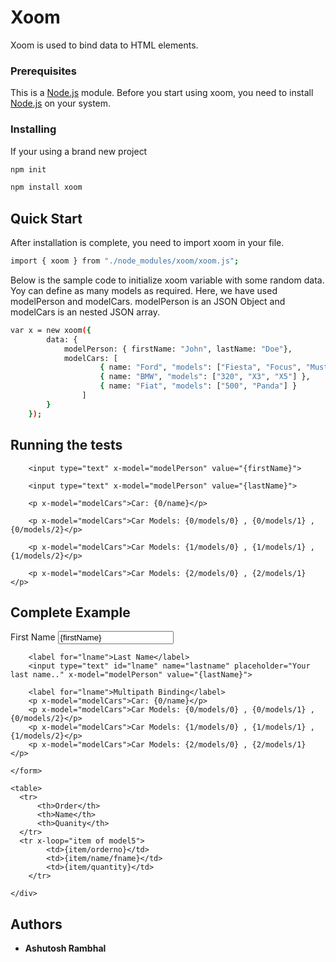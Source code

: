 # Xoom

Xoom is used to bind data to HTML elements.

### Prerequisites

This is a [Node.js](https://nodejs.org/en/download/) module. Before you start using xoom, you need to install [Node.js](https://nodejs.org/en/download/) on your system.

### Installing

If your using a brand new project
```bash
npm init
```

```bash
npm install xoom
```

## Quick Start

After installation is complete, you need to import xoom in your file.
```bash
import { xoom } from "./node_modules/xoom/xoom.js";
```

Below is the sample code to initialize xoom variable with some random data.
Yoy can define as many models as required. Here, we have used modelPerson and
modelCars. modelPerson is an JSON Object and modelCars is an nested JSON array.

```bash
var x = new xoom({
        data: {
            modelPerson: { firstName: "John", lastName: "Doe"},
            modelCars: [
                    { name: "Ford", "models": ["Fiesta", "Focus", "Mustang"] },
                    { name: "BMW", "models": ["320", "X3", "X5"] },
                    { name: "Fiat", "models": ["500", "Panda"] }
                ]
        }
    });
```

## Running the tests

        <input type="text" x-model="modelPerson" value="{firstName}">
    
        <input type="text" x-model="modelPerson" value="{lastName}">
      
        <p x-model="modelCars">Car: {0/name}</p>

        <p x-model="modelCars">Car Models: {0/models/0} , {0/models/1} , {0/models/2}</p>

        <p x-model="modelCars">Car Models: {1/models/0} , {1/models/1} , {1/models/2}</p>

        <p x-model="modelCars">Car Models: {2/models/0} , {2/models/1} </p>

## Complete Example

<!DOCTYPE html>
<html>
<head></head>  
<script type="module">

    import { xoom } from "./node_modules/xoom/xoom.js";
    var x = new xoom({
        data: {
            modelPerson: { firstName: "John", lastName: "Doe"},
            modelCars: [
                    { name: "Ford", "models": ["Fiesta", "Focus", "Mustang"] },
                    { name: "BMW", "models": ["320", "X3", "X5"] },
                    { name: "Fiat", "models": ["500", "Panda"] }
                ],
            modelOrders: [
                { orderno: 10001, name: 'Laptop', quantity: 1000 },
                { orderno: 10002, name: 'Mobile', quantity: 2000 },
                { orderno: 10003, name: 'Headphone', quantity: 3000 }
            ]
        }
    });

</script>

<body>

<div>
    <form>
        <label for="fname">First Name</label>
        <input type="text" id="fname" name="firstname" placeholder="Your name.." x-model="modelPerson" value="{firstName}">
    
        <label for="lname">Last Name</label>
        <input type="text" id="lname" name="lastname" placeholder="Your last name.." x-model="modelPerson" value="{lastName}">
      
        <label for="lname">Multipath Binding</label>
        <p x-model="modelCars">Car: {0/name}</p>
        <p x-model="modelCars">Car Models: {0/models/0} , {0/models/1} , {0/models/2}</p>
        <p x-model="modelCars">Car Models: {1/models/0} , {1/models/1} , {1/models/2}</p>
        <p x-model="modelCars">Car Models: {2/models/0} , {2/models/1} </p>
    
    </form>

    <table>
      <tr>
          <th>Order</th>
          <th>Name</th>
          <th>Quanity</th>
      </tr>
      <tr x-loop="item of model5">
            <td>{item/orderno}</td>
            <td>{item/name/fname}</td>
            <td>{item/quantity}</td>
        </tr>
  </table>

    </div>
</body>

</html>

## Authors

* **Ashutosh Rambhal** 